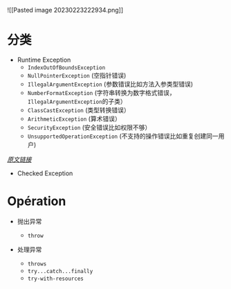 
![[Pasted image 20230223222934.png]]

# 分类

- Runtime Exception
	- `IndexOutOfBoundsException`
	- `NullPointerException` (空指针错误)
	- `IllegalArgumentException` (参数错误比如方法入参类型错误)
	- `NumberFormatException` (字符串转换为数字格式错误，`IllegalArgumentException`的子类）
	- `ClassCastException` (类型转换错误）
	- `ArithmeticException` (算术错误）
	- `SecurityException` (安全错误比如权限不够）
	- `UnsupportedOperationException` (不支持的操作错误比如重复创建同一用户)

*[原文链接](https://javaguide.cn/java/basis/java-basic-questions-03.html)*

- Checked Exception

# Opération

- 抛出异常
	- `throw`

- 处理异常
	- `throws`
	- `try...catch...finally`
	- `try-with-resources` 

